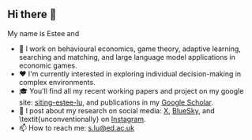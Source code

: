 ## Hi there 👋

My name is Estee and
- 🔭 I work on behavioural economics, game theory, adaptive learning, searching and matching, and large language model applications in economic games.
- ❤️ I'm currently interested in exploring individual decision-making in complex environments.
- 🎓 You'll find all my recent working papers and project on my google site: [siting-estee-lu](https://sites.google.com/view/siting-estee-lu), and publications in my [Google Scholar](https://scholar.google.com/citations?user=oxabXHwAAAAJ&hl=en).
- 📱 I post about my research on social media: [X](https://x.com/EsteeLu), [BlueSky](https://bsky.app/profile/esteelu.bsky.social), and \textit{unconventionally} on [Instagram](https://www.instagram.com/siting_lu_estee/).
- 📫 How to reach me: s.lu@ed.ac.uk

<!--
**esteelu/esteelu** is a ✨ _special_ ✨ repository because its `README.md` (this file) appears on your GitHub profile.

Here are some ideas to get you started:

- 🔭 I’m currently working on ...
- 🌱 I’m currently learning ...
- 👯 I’m looking to collaborate on ...
- 🤔 I’m looking for help with ...
- 💬 Ask me about ...
- 📫 How to reach me: ...
- 😄 Pronouns: ...
- ⚡ Fun fact: ...
-->
